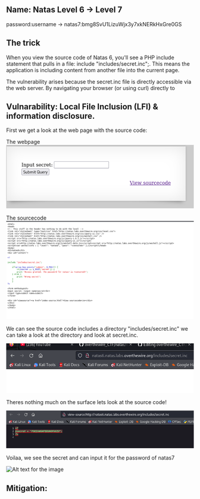 ## Name: Natas Level 6 → Level 7

password:username ->
natas7:bmg8SvU1LizuWjx3y7xkNERkHxGre0GS  

## The trick
When you view the source code of Natas 6, you'll see a PHP include statement that pulls in a file: include "includes/secret.inc";. This means the application is including content from another file into the current page.

The vulnerability arises because the secret.inc file is directly accessible via the web server. By navigating your browser (or using curl) directly to 

## Vulnarability:  Local File Inclusion (LFI) & information disclosure.

First we get a look at the web page with the source code:

The webpage
![Alt text for the image](natas7_4.png)

The sourcecode
![Alt text for the image](natas7.png)

We can see the source code includes a directory  "includes/secret.inc" we can take a look at the directory and look at secret.inc.

![Alt text for the image](natas7_1.png)

Theres nothing much on the surface lets look at the source code!

![Alt text for the image](natas7_2.png)

Voilaa, we see the secret and can input it for the password of natas7

![Alt text for the image](natas7_3.png)

## Mitigation: 


